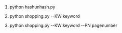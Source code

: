 1) python hashunhash.py

2) python shopping.py --KW keyword 

3) python shopping.py --KW keyword --PN pagenumber
